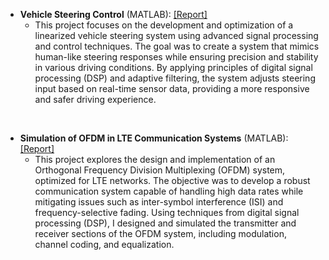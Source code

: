 - <strong>Vehicle Steering Control</strong> (MATLAB): [[Report]](https://kyleclou.github.io/Files/Vehicle%20Steering%20Project%20Report.pdf)
    - This project focuses on the development and optimization of a linearized vehicle steering system using advanced signal processing and control techniques. The goal was to create a system that mimics human-like steering responses while ensuring precision and stability in various driving conditions. By applying principles of digital signal processing (DSP) and adaptive filtering, the system adjusts steering input based on real-time sensor data, providing a more responsive and safer driving experience.
<br/>

- <strong>Simulation of OFDM in LTE Communication Systems</strong>  (MATLAB): [[Report]](https://kyleclou.github.io/Files/OFDM%20Project.pdf)
    - This project explores the design and implementation of an Orthogonal Frequency Division Multiplexing (OFDM) system, optimized for LTE networks. The objective was to develop a robust communication system capable of handling high data rates while mitigating issues such as inter-symbol interference (ISI) and frequency-selective fading. Using techniques from digital signal processing (DSP), I designed and simulated the transmitter and receiver sections of the OFDM system, including modulation, channel coding, and equalization. 